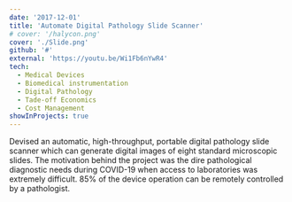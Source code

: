 ```yaml
---
date: '2017-12-01'
title: 'Automate Digital Pathology Slide Scanner'
# cover: '/halycon.png'
cover: './Slide.png'
github: '#'
external: 'https://youtu.be/Wi1Fb6nYwR4'
tech:
  - Medical Devices
  - Biomedical instrumentation
  - Digital Pathology
  - Tade-off Economics
  - Cost Management
showInProjects: true
---
```



Devised an automatic, high-throughput, portable digital pathology slide scanner which can generate digital images of eight standard microscopic slides. The motivation behind the project was the dire pathological diagnostic needs during COVID-19 when access to laboratories was extremely difficult. 85% of the device operation can be remotely controlled by a pathologist.
